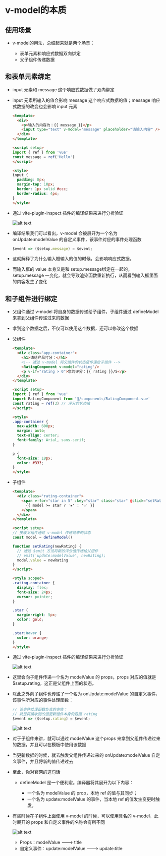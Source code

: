 # v-model的本质

## 使用场景

+ v-model的用法，总结起来就是两个场景：

  + 表单元素和响应式数据双向绑定
  + 父子组件传递数据

## 和表单元素绑定

+ input 元素和 message 这个响应式数据做了双向绑定
+ input 元素所输入的值会影响 message 这个响应式数据的值；message 响应式数据的改变也会影响 input 元素

  ```html
  <template>
    <div>
      <p>输入的内容为：{{ message }}</p>
      <input type="text" v-model="message" placeholder="请输入内容" />
    </div>
  </template>

  <script setup>
  import { ref } from 'vue'
  const message = ref('Hello')
  </script>

  <style>
  input {
    padding: 8px;
    margin-top: 10px;
    border: 1px solid #ccc;
    border-radius: 4px;
  }
  </style>
  ```

+ 通过 vite-plugin-inspect 插件的编译结果来进行分析验证

  ![alt text](images/表单元素的双向绑定.png)

+ 编译结果我们可以看出，v-model 会被展开为一个名为 onUpdate:modelValue 的自定义事件，该事件对应的事件处理函数

  ```js
  $event => ($setup.message) = $event;
  ```

+ 这就解释了为什么输入框输入的值的时候，会影响响应式数据。

+ 而输入框的 value 本身又是和 setup.message绑定在一起的， setup.message 一变化，就会导致渲染函数重新执行，从而看到输入框里面的内容发生了变化


## 和子组件进行绑定

+ 父组件通过 v-model 将自身的数据传递给子组件，子组件通过 defineModel 来拿到父组件传递过来的数据
+ 拿到这个数据之后，不仅可以使用这个数据，还可以修改这个数据

+ 父组件

  ```html
  <template>
    <div class="app-container">
      <h1>请给产品打分：</h1>
      <!-- 通过 v-model 将父组件的状态值传递给子组件 -->
      <RatingComponent v-model="rating"/>
      <p v-if="rating > 0">您的评分：{{ rating }}/5</p>
    </div>
  </template>

  <script setup>
  import { ref } from 'vue'
  import RatingComponent from '@/components/RatingComponent.vue'
  const rating = ref(3) // 评分的状态值
  </script>

  <style>
  .app-container {
    max-width: 600px;
    margin: auto;
    text-align: center;
    font-family: Arial, sans-serif;
  }

  p {
    font-size: 18px;
    color: #333;
  }
  </style>
  ```

+ 子组件

  ```html
  <template>
    <div class="rating-container">
      <span v-for="star in 5" :key="star" class="star" @click="setRating(star)">
        {{ model >= star ? '★' : '☆' }}
      </span>
    </div>
  </template>

  <script setup>
  // 接收父组件通过 v-model 传递过来的状态
  const model = defineModel()

  function setRating(newRating) {
    // 通过 $emit 方法将新的评分值传递给父组件
    // emit('update:modelValue', newRating);
    model.value = newRating
  }
  </script>

  <style scoped>
  .rating-container {
    display: flex;
    font-size: 24px;
    cursor: pointer;
  }

  .star {
    margin-right: 5px;
    color: gold;
  }

  .star:hover {
    color: orange;
  }
  </style>
  ```

+ 通过 vite-plugin-inspect 插件的编译结果来进行分析验证

  ![alt text](<images/子组件上面使用 .png>)

+ 这里会向子组件传递一个名为 modelValue 的 props，props 对应的值就是 $setup.rating，这正是父组件上面的状态。

+ 除此之外向子组件也传递了一个名为 onUpdate:modelValue 的自定义事件，该事件所对应的事件处理函数：

  ```js
  // 该事件处理函数负责的事情：
  // 就是将接收到的值更新组件本身的数据 rating
  $event => ($setup.rating) = $event;
  ```

  ![alt text](images/子组件.png)

+ 对于子组件来讲，就可以通过 modelValue 这个props 来拿到父组件传递过来的数据，并且可以在模板中使用该数据

+ 当更新数据的时候，就去触发父组件传递过来的 onUpdate:modelValue 自定义事件，并且将新的值传递过去

+ 至此，你对官网的这句话

  + defineModel 是一个便利宏。编译器将其展开为以下内容：

    + 一个名为 modelValue 的 prop，本地 ref 的值与其同步；
    + 一个名为 update:modelValue 的事件，当本地 ref 的值发生变更时触发。

+ 有些时候在子组件上面使用 v-model 的时候，可以使用具名的 v-model，此时展开的 props 和自定义事件的名称会有所不同

  ![alt text](images/具名的v-model.png)

  + Props：modelValue ---> title
  + 自定义事件：update:modelValue ---> update:title
